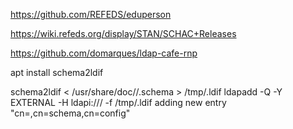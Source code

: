 

https://github.com/REFEDS/eduperson

https://wiki.refeds.org/display/STAN/SCHAC+Releases

https://github.com/domarques/ldap-cafe-rnp


apt install schema2ldif

schema2ldif < /usr/share/doc/<package>/<xyz>.schema > /tmp/<xyz>.ldif
ldapadd -Q -Y EXTERNAL -H ldapi:/// -f /tmp/<xyz>.ldif 
adding new entry "cn=<xyz>,cn=schema,cn=config"
  
